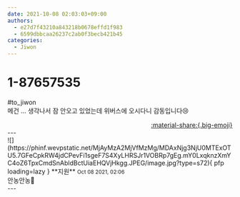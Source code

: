 ```yaml
---
date: 2021-10-08 02:03:03+09:00
authors:
  - e27d7f43210a843218b0678effd1f983
  - 6599dbbcaa26237c2ab0f3becb421b45
categories:
  - Jiwon
---
```


# 1-87657535

<div class="post-container" markdown="1">
<div class="content-container md-sidebar__scrollwrap" markdown="1">

\#to_jiwon<br>메건 ... 생각나서 잠 안오고 있었는데 위버스에 오시다니 감동입니다😢

</div>
</div>

<div style="text-align: right;" markdown="1">
<a href="https://weverse.io/fromis9/fanpost/1-87657535" style="text-align: right;">:material-share:{.big-emoji}</a>
</div>
---

<div class="comments-container md-sidebar__scrollwrap" markdown="1">
<div class="comment" markdown="1">
<div class='id-container' markdown="1">
![](https://phinf.wevpstatic.net/MjAyMzA2MjVfMzMg/MDAxNjg3NjU0MTExOTU5.7GFeCpkRW4jdCPevFi1sgeF7S4XyLHRSJr1VOBRp7gEg.mY0LxqknzXmYC4oZ6TpxCmdSnAbldBctUiaEHQVjHkgg.JPEG/image.jpg?type=s72){ pfp loading=lazy }
**<span class="artist">지원</span>** <small>Oct 08 2021, 02:06</small><br>
</div>
<div class='comment-body' markdown="1">
안농안농👻
</div>
</div>
</div>
---
